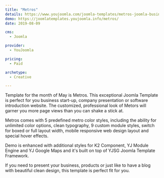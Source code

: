 ```yaml
---
title: "Metros"
details: https://www.youjoomla.com/joomla-templates/metros-joomla-business-template.html
demo: https://joomlatemplates.youjoomla.info/metros/
date: 2019-08-09

cms: 
  - Joomla

provider:
  - YouJoomla

pricing:
  - Paid

archetype:
  - Creative

--- 
```


Template for the month of May is Metros. This exceptional Joomla Template is perfect for you business start-up, company presentation or software introduction website. The customized, professional look of Metors will garner you more page views than you can shake a stick at.

Metros comes with 5 predefined metro color styles, including the ability for unlimited color options, clean typography, 9 custom module styles, switch for boxed or full layout width, mobile responsive web design layout and special hover effects.

Demo is enhanced with additional styles for K2 Component, YJ Module Engine and YJ Google Maps and it's built on top of YJSG Joomla Template Framework.

If you need to present your business, products or just like to have a blog with beautiful clean design, this template is perfect fit for you.
